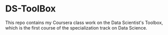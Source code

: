 # DS-ToolBox
This repo contains my Coursera class work on the Data Scientist's Toolbox, which is the first course of the specialization track on Data Science.
